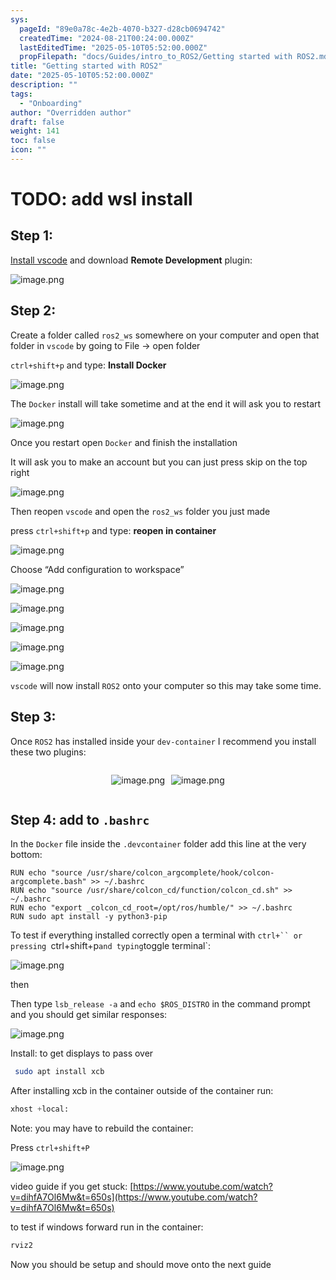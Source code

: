 ```yaml
---
sys:
  pageId: "89e0a78c-4e2b-4070-b327-d28cb0694742"
  createdTime: "2024-08-21T00:24:00.000Z"
  lastEditedTime: "2025-05-10T05:52:00.000Z"
  propFilepath: "docs/Guides/intro_to_ROS2/Getting started with ROS2.md"
title: "Getting started with ROS2"
date: "2025-05-10T05:52:00.000Z"
description: ""
tags:
  - "Onboarding"
author: "Overridden author"
draft: false
weight: 141
toc: false
icon: ""
---
```


# TODO: add wsl install

## Step 1:

[Install vscode](https://code.visualstudio.com/download) and download **Remote Development** plugin:

![image.png](https://prod-files-secure.s3.us-west-2.amazonaws.com/d518164a-d88e-44d1-a4ee-3adb3bd8bce0/efb52993-1881-4a40-b95e-6f020334f022/image.png?X-Amz-Algorithm=AWS4-HMAC-SHA256&X-Amz-Content-Sha256=UNSIGNED-PAYLOAD&X-Amz-Credential=ASIAZI2LB4667HQWNJYW%2F20250523%2Fus-west-2%2Fs3%2Faws4_request&X-Amz-Date=20250523T033533Z&X-Amz-Expires=3600&X-Amz-Security-Token=IQoJb3JpZ2luX2VjECsaCXVzLXdlc3QtMiJIMEYCIQC6QqF8M9Y8uPISWZF%2B%2FeZmS0RlH%2BhkamWTCRt9GSBZ3wIhAIk4ZA8ZPJhwUNZVsXYPAznnTGFuunke8UQY15FCfpj%2BKogECOT%2F%2F%2F%2F%2F%2F%2F%2F%2F%2FwEQABoMNjM3NDIzMTgzODA1IgyMSZqHLwiqHtvl0%2Bkq3AN5ksjd8tZwXDaE%2F8nPMU3CDSwYUUXZBgK5QPnmEtHaE1Q5maQLYLcV%2FipbUiAIHILLy%2B5auYRIFEZhfyj%2Fqd9kH5XoxHNxjodZcik5FmP1ty%2FrFoyYhDz7jyzelS8lkLgr5MxqP2nASZzJXdlHg7qyQsnyQQlS69kpE5YSbUudOeZoJ1bWhFyqzLCcCXjkgGplo21bbZPlEsGVlBjDwJsRfPV36DzPyK%2FlIbC8%2BAi6CvD3Dl%2FAPB5N%2F8GqZVYSiDJ18zFSiUTPYalyj74vyZ8deRcylSh218o3w7flRKkqtYEGBJJ7%2FBj1CNyZPsP%2FCrXCDETGef6sUspeJYKjjq5oRuP%2BSjGGsbBGkB8UloyGfaqqLavazPA%2BcATZnM4uEBm%2FuKlJBWfRIekAXSO%2FrRaXqyvK%2FPGPc%2BxkXzK4dmqLkrfHvZFDKMfU%2F1n7ByV2vizZ%2FWae4fK8QFnSuykN3hZLDCqfsueq6h%2BGTdhiLNuYtJp3PYyLS5XeAnqk2DHf2z49nofzlax4eN7XMtQhY6AGsl3xQLSiUv6HY81tZwKwnazSaBCihpMU6%2FmXbiV74tm18MT07qfNoKK5nREvcR7qtBcTYiMn34q82qH%2BQNKpVs7Bx8eVCLjBhneDyTDdwr%2FBBjqkAYs3ckjIDa%2B52PXfiODagv45dENMxWTLKIkfPS9PD5At0fQ05tPsqVewgBYRbrM6vfAGN94%2BGJxmIgMwRBO%2FtHeMZp9DQSRC9buquDNpHlOPaOWc3HuzYgbsJq5TkdBrU6XTXf3cFfdmooRwShaY0%2FYz0OGcrqboKobwZCZRV%2BzK2H38qqq2Y9JothbgHaPR2cJntarWo1JGne4%2B58BRh%2BkFuTAa&X-Amz-Signature=ac3e4f2ef49c55cdd64a4d5137697499d725ea7442aa0abc8f3391586de4dbff&X-Amz-SignedHeaders=host&x-id=GetObject)

## Step 2:

Create a folder called `ros2_ws` somewhere on your computer and open that folder in `vscode` by going to File → open folder 

`ctrl+shift+p` and type: **Install Docker**

![image.png](https://prod-files-secure.s3.us-west-2.amazonaws.com/d518164a-d88e-44d1-a4ee-3adb3bd8bce0/2269dc0e-1cd5-47ff-bceb-c04ad9b2eab0/image.png?X-Amz-Algorithm=AWS4-HMAC-SHA256&X-Amz-Content-Sha256=UNSIGNED-PAYLOAD&X-Amz-Credential=ASIAZI2LB4667HQWNJYW%2F20250523%2Fus-west-2%2Fs3%2Faws4_request&X-Amz-Date=20250523T033533Z&X-Amz-Expires=3600&X-Amz-Security-Token=IQoJb3JpZ2luX2VjECsaCXVzLXdlc3QtMiJIMEYCIQC6QqF8M9Y8uPISWZF%2B%2FeZmS0RlH%2BhkamWTCRt9GSBZ3wIhAIk4ZA8ZPJhwUNZVsXYPAznnTGFuunke8UQY15FCfpj%2BKogECOT%2F%2F%2F%2F%2F%2F%2F%2F%2F%2FwEQABoMNjM3NDIzMTgzODA1IgyMSZqHLwiqHtvl0%2Bkq3AN5ksjd8tZwXDaE%2F8nPMU3CDSwYUUXZBgK5QPnmEtHaE1Q5maQLYLcV%2FipbUiAIHILLy%2B5auYRIFEZhfyj%2Fqd9kH5XoxHNxjodZcik5FmP1ty%2FrFoyYhDz7jyzelS8lkLgr5MxqP2nASZzJXdlHg7qyQsnyQQlS69kpE5YSbUudOeZoJ1bWhFyqzLCcCXjkgGplo21bbZPlEsGVlBjDwJsRfPV36DzPyK%2FlIbC8%2BAi6CvD3Dl%2FAPB5N%2F8GqZVYSiDJ18zFSiUTPYalyj74vyZ8deRcylSh218o3w7flRKkqtYEGBJJ7%2FBj1CNyZPsP%2FCrXCDETGef6sUspeJYKjjq5oRuP%2BSjGGsbBGkB8UloyGfaqqLavazPA%2BcATZnM4uEBm%2FuKlJBWfRIekAXSO%2FrRaXqyvK%2FPGPc%2BxkXzK4dmqLkrfHvZFDKMfU%2F1n7ByV2vizZ%2FWae4fK8QFnSuykN3hZLDCqfsueq6h%2BGTdhiLNuYtJp3PYyLS5XeAnqk2DHf2z49nofzlax4eN7XMtQhY6AGsl3xQLSiUv6HY81tZwKwnazSaBCihpMU6%2FmXbiV74tm18MT07qfNoKK5nREvcR7qtBcTYiMn34q82qH%2BQNKpVs7Bx8eVCLjBhneDyTDdwr%2FBBjqkAYs3ckjIDa%2B52PXfiODagv45dENMxWTLKIkfPS9PD5At0fQ05tPsqVewgBYRbrM6vfAGN94%2BGJxmIgMwRBO%2FtHeMZp9DQSRC9buquDNpHlOPaOWc3HuzYgbsJq5TkdBrU6XTXf3cFfdmooRwShaY0%2FYz0OGcrqboKobwZCZRV%2BzK2H38qqq2Y9JothbgHaPR2cJntarWo1JGne4%2B58BRh%2BkFuTAa&X-Amz-Signature=1840e51720ad9bddf04c1cc34032dde5677e31056a2198f06327b7b720148105&X-Amz-SignedHeaders=host&x-id=GetObject)

The `Docker` install will take sometime and at the end it will ask you to restart

![image.png](https://prod-files-secure.s3.us-west-2.amazonaws.com/d518164a-d88e-44d1-a4ee-3adb3bd8bce0/ed233f78-be33-4b1f-b89c-9c346c0e961e/image.png?X-Amz-Algorithm=AWS4-HMAC-SHA256&X-Amz-Content-Sha256=UNSIGNED-PAYLOAD&X-Amz-Credential=ASIAZI2LB4667HQWNJYW%2F20250523%2Fus-west-2%2Fs3%2Faws4_request&X-Amz-Date=20250523T033533Z&X-Amz-Expires=3600&X-Amz-Security-Token=IQoJb3JpZ2luX2VjECsaCXVzLXdlc3QtMiJIMEYCIQC6QqF8M9Y8uPISWZF%2B%2FeZmS0RlH%2BhkamWTCRt9GSBZ3wIhAIk4ZA8ZPJhwUNZVsXYPAznnTGFuunke8UQY15FCfpj%2BKogECOT%2F%2F%2F%2F%2F%2F%2F%2F%2F%2FwEQABoMNjM3NDIzMTgzODA1IgyMSZqHLwiqHtvl0%2Bkq3AN5ksjd8tZwXDaE%2F8nPMU3CDSwYUUXZBgK5QPnmEtHaE1Q5maQLYLcV%2FipbUiAIHILLy%2B5auYRIFEZhfyj%2Fqd9kH5XoxHNxjodZcik5FmP1ty%2FrFoyYhDz7jyzelS8lkLgr5MxqP2nASZzJXdlHg7qyQsnyQQlS69kpE5YSbUudOeZoJ1bWhFyqzLCcCXjkgGplo21bbZPlEsGVlBjDwJsRfPV36DzPyK%2FlIbC8%2BAi6CvD3Dl%2FAPB5N%2F8GqZVYSiDJ18zFSiUTPYalyj74vyZ8deRcylSh218o3w7flRKkqtYEGBJJ7%2FBj1CNyZPsP%2FCrXCDETGef6sUspeJYKjjq5oRuP%2BSjGGsbBGkB8UloyGfaqqLavazPA%2BcATZnM4uEBm%2FuKlJBWfRIekAXSO%2FrRaXqyvK%2FPGPc%2BxkXzK4dmqLkrfHvZFDKMfU%2F1n7ByV2vizZ%2FWae4fK8QFnSuykN3hZLDCqfsueq6h%2BGTdhiLNuYtJp3PYyLS5XeAnqk2DHf2z49nofzlax4eN7XMtQhY6AGsl3xQLSiUv6HY81tZwKwnazSaBCihpMU6%2FmXbiV74tm18MT07qfNoKK5nREvcR7qtBcTYiMn34q82qH%2BQNKpVs7Bx8eVCLjBhneDyTDdwr%2FBBjqkAYs3ckjIDa%2B52PXfiODagv45dENMxWTLKIkfPS9PD5At0fQ05tPsqVewgBYRbrM6vfAGN94%2BGJxmIgMwRBO%2FtHeMZp9DQSRC9buquDNpHlOPaOWc3HuzYgbsJq5TkdBrU6XTXf3cFfdmooRwShaY0%2FYz0OGcrqboKobwZCZRV%2BzK2H38qqq2Y9JothbgHaPR2cJntarWo1JGne4%2B58BRh%2BkFuTAa&X-Amz-Signature=4c6c1fa70c4dff9cb509056138ab6d0fa29a485c6868d12eea301bb35491acea&X-Amz-SignedHeaders=host&x-id=GetObject)

Once you restart open `Docker` and finish the installation

It will ask you to make an account but you can just press skip on the top right

![image.png](https://prod-files-secure.s3.us-west-2.amazonaws.com/d518164a-d88e-44d1-a4ee-3adb3bd8bce0/21010ad9-1659-4fd9-9f59-9932a09b2a3d/image.png?X-Amz-Algorithm=AWS4-HMAC-SHA256&X-Amz-Content-Sha256=UNSIGNED-PAYLOAD&X-Amz-Credential=ASIAZI2LB4667HQWNJYW%2F20250523%2Fus-west-2%2Fs3%2Faws4_request&X-Amz-Date=20250523T033533Z&X-Amz-Expires=3600&X-Amz-Security-Token=IQoJb3JpZ2luX2VjECsaCXVzLXdlc3QtMiJIMEYCIQC6QqF8M9Y8uPISWZF%2B%2FeZmS0RlH%2BhkamWTCRt9GSBZ3wIhAIk4ZA8ZPJhwUNZVsXYPAznnTGFuunke8UQY15FCfpj%2BKogECOT%2F%2F%2F%2F%2F%2F%2F%2F%2F%2FwEQABoMNjM3NDIzMTgzODA1IgyMSZqHLwiqHtvl0%2Bkq3AN5ksjd8tZwXDaE%2F8nPMU3CDSwYUUXZBgK5QPnmEtHaE1Q5maQLYLcV%2FipbUiAIHILLy%2B5auYRIFEZhfyj%2Fqd9kH5XoxHNxjodZcik5FmP1ty%2FrFoyYhDz7jyzelS8lkLgr5MxqP2nASZzJXdlHg7qyQsnyQQlS69kpE5YSbUudOeZoJ1bWhFyqzLCcCXjkgGplo21bbZPlEsGVlBjDwJsRfPV36DzPyK%2FlIbC8%2BAi6CvD3Dl%2FAPB5N%2F8GqZVYSiDJ18zFSiUTPYalyj74vyZ8deRcylSh218o3w7flRKkqtYEGBJJ7%2FBj1CNyZPsP%2FCrXCDETGef6sUspeJYKjjq5oRuP%2BSjGGsbBGkB8UloyGfaqqLavazPA%2BcATZnM4uEBm%2FuKlJBWfRIekAXSO%2FrRaXqyvK%2FPGPc%2BxkXzK4dmqLkrfHvZFDKMfU%2F1n7ByV2vizZ%2FWae4fK8QFnSuykN3hZLDCqfsueq6h%2BGTdhiLNuYtJp3PYyLS5XeAnqk2DHf2z49nofzlax4eN7XMtQhY6AGsl3xQLSiUv6HY81tZwKwnazSaBCihpMU6%2FmXbiV74tm18MT07qfNoKK5nREvcR7qtBcTYiMn34q82qH%2BQNKpVs7Bx8eVCLjBhneDyTDdwr%2FBBjqkAYs3ckjIDa%2B52PXfiODagv45dENMxWTLKIkfPS9PD5At0fQ05tPsqVewgBYRbrM6vfAGN94%2BGJxmIgMwRBO%2FtHeMZp9DQSRC9buquDNpHlOPaOWc3HuzYgbsJq5TkdBrU6XTXf3cFfdmooRwShaY0%2FYz0OGcrqboKobwZCZRV%2BzK2H38qqq2Y9JothbgHaPR2cJntarWo1JGne4%2B58BRh%2BkFuTAa&X-Amz-Signature=a156ef76c639c824e67e6a45f632aa3e37edbbb52e14d2aa9e6f46857b3d135c&X-Amz-SignedHeaders=host&x-id=GetObject)

Then reopen `vscode` and open the `ros2_ws` folder you just made

press `ctrl+shift+p` and type: **reopen in container**

![image.png](https://prod-files-secure.s3.us-west-2.amazonaws.com/d518164a-d88e-44d1-a4ee-3adb3bd8bce0/4e93b8c2-41ad-488c-8095-c74205196118/image.png?X-Amz-Algorithm=AWS4-HMAC-SHA256&X-Amz-Content-Sha256=UNSIGNED-PAYLOAD&X-Amz-Credential=ASIAZI2LB4667HQWNJYW%2F20250523%2Fus-west-2%2Fs3%2Faws4_request&X-Amz-Date=20250523T033533Z&X-Amz-Expires=3600&X-Amz-Security-Token=IQoJb3JpZ2luX2VjECsaCXVzLXdlc3QtMiJIMEYCIQC6QqF8M9Y8uPISWZF%2B%2FeZmS0RlH%2BhkamWTCRt9GSBZ3wIhAIk4ZA8ZPJhwUNZVsXYPAznnTGFuunke8UQY15FCfpj%2BKogECOT%2F%2F%2F%2F%2F%2F%2F%2F%2F%2FwEQABoMNjM3NDIzMTgzODA1IgyMSZqHLwiqHtvl0%2Bkq3AN5ksjd8tZwXDaE%2F8nPMU3CDSwYUUXZBgK5QPnmEtHaE1Q5maQLYLcV%2FipbUiAIHILLy%2B5auYRIFEZhfyj%2Fqd9kH5XoxHNxjodZcik5FmP1ty%2FrFoyYhDz7jyzelS8lkLgr5MxqP2nASZzJXdlHg7qyQsnyQQlS69kpE5YSbUudOeZoJ1bWhFyqzLCcCXjkgGplo21bbZPlEsGVlBjDwJsRfPV36DzPyK%2FlIbC8%2BAi6CvD3Dl%2FAPB5N%2F8GqZVYSiDJ18zFSiUTPYalyj74vyZ8deRcylSh218o3w7flRKkqtYEGBJJ7%2FBj1CNyZPsP%2FCrXCDETGef6sUspeJYKjjq5oRuP%2BSjGGsbBGkB8UloyGfaqqLavazPA%2BcATZnM4uEBm%2FuKlJBWfRIekAXSO%2FrRaXqyvK%2FPGPc%2BxkXzK4dmqLkrfHvZFDKMfU%2F1n7ByV2vizZ%2FWae4fK8QFnSuykN3hZLDCqfsueq6h%2BGTdhiLNuYtJp3PYyLS5XeAnqk2DHf2z49nofzlax4eN7XMtQhY6AGsl3xQLSiUv6HY81tZwKwnazSaBCihpMU6%2FmXbiV74tm18MT07qfNoKK5nREvcR7qtBcTYiMn34q82qH%2BQNKpVs7Bx8eVCLjBhneDyTDdwr%2FBBjqkAYs3ckjIDa%2B52PXfiODagv45dENMxWTLKIkfPS9PD5At0fQ05tPsqVewgBYRbrM6vfAGN94%2BGJxmIgMwRBO%2FtHeMZp9DQSRC9buquDNpHlOPaOWc3HuzYgbsJq5TkdBrU6XTXf3cFfdmooRwShaY0%2FYz0OGcrqboKobwZCZRV%2BzK2H38qqq2Y9JothbgHaPR2cJntarWo1JGne4%2B58BRh%2BkFuTAa&X-Amz-Signature=0dc4a496db65fdb4c88eb3e34ec3a7cc82ec713b859bd8e923b5ce700174ee26&X-Amz-SignedHeaders=host&x-id=GetObject)

Choose “Add configuration to workspace”

![image.png](https://prod-files-secure.s3.us-west-2.amazonaws.com/d518164a-d88e-44d1-a4ee-3adb3bd8bce0/9560b282-5060-4989-ba37-97e7b2c22476/image.png?X-Amz-Algorithm=AWS4-HMAC-SHA256&X-Amz-Content-Sha256=UNSIGNED-PAYLOAD&X-Amz-Credential=ASIAZI2LB4667HQWNJYW%2F20250523%2Fus-west-2%2Fs3%2Faws4_request&X-Amz-Date=20250523T033533Z&X-Amz-Expires=3600&X-Amz-Security-Token=IQoJb3JpZ2luX2VjECsaCXVzLXdlc3QtMiJIMEYCIQC6QqF8M9Y8uPISWZF%2B%2FeZmS0RlH%2BhkamWTCRt9GSBZ3wIhAIk4ZA8ZPJhwUNZVsXYPAznnTGFuunke8UQY15FCfpj%2BKogECOT%2F%2F%2F%2F%2F%2F%2F%2F%2F%2FwEQABoMNjM3NDIzMTgzODA1IgyMSZqHLwiqHtvl0%2Bkq3AN5ksjd8tZwXDaE%2F8nPMU3CDSwYUUXZBgK5QPnmEtHaE1Q5maQLYLcV%2FipbUiAIHILLy%2B5auYRIFEZhfyj%2Fqd9kH5XoxHNxjodZcik5FmP1ty%2FrFoyYhDz7jyzelS8lkLgr5MxqP2nASZzJXdlHg7qyQsnyQQlS69kpE5YSbUudOeZoJ1bWhFyqzLCcCXjkgGplo21bbZPlEsGVlBjDwJsRfPV36DzPyK%2FlIbC8%2BAi6CvD3Dl%2FAPB5N%2F8GqZVYSiDJ18zFSiUTPYalyj74vyZ8deRcylSh218o3w7flRKkqtYEGBJJ7%2FBj1CNyZPsP%2FCrXCDETGef6sUspeJYKjjq5oRuP%2BSjGGsbBGkB8UloyGfaqqLavazPA%2BcATZnM4uEBm%2FuKlJBWfRIekAXSO%2FrRaXqyvK%2FPGPc%2BxkXzK4dmqLkrfHvZFDKMfU%2F1n7ByV2vizZ%2FWae4fK8QFnSuykN3hZLDCqfsueq6h%2BGTdhiLNuYtJp3PYyLS5XeAnqk2DHf2z49nofzlax4eN7XMtQhY6AGsl3xQLSiUv6HY81tZwKwnazSaBCihpMU6%2FmXbiV74tm18MT07qfNoKK5nREvcR7qtBcTYiMn34q82qH%2BQNKpVs7Bx8eVCLjBhneDyTDdwr%2FBBjqkAYs3ckjIDa%2B52PXfiODagv45dENMxWTLKIkfPS9PD5At0fQ05tPsqVewgBYRbrM6vfAGN94%2BGJxmIgMwRBO%2FtHeMZp9DQSRC9buquDNpHlOPaOWc3HuzYgbsJq5TkdBrU6XTXf3cFfdmooRwShaY0%2FYz0OGcrqboKobwZCZRV%2BzK2H38qqq2Y9JothbgHaPR2cJntarWo1JGne4%2B58BRh%2BkFuTAa&X-Amz-Signature=a48769861ff368338412ff7ef8aef4919c9109cd69bcbb6954e1a65fb35b645c&X-Amz-SignedHeaders=host&x-id=GetObject)

![image.png](https://prod-files-secure.s3.us-west-2.amazonaws.com/d518164a-d88e-44d1-a4ee-3adb3bd8bce0/2ee63f81-886b-48e8-a553-dc6e5eac99e4/image.png?X-Amz-Algorithm=AWS4-HMAC-SHA256&X-Amz-Content-Sha256=UNSIGNED-PAYLOAD&X-Amz-Credential=ASIAZI2LB4667HQWNJYW%2F20250523%2Fus-west-2%2Fs3%2Faws4_request&X-Amz-Date=20250523T033533Z&X-Amz-Expires=3600&X-Amz-Security-Token=IQoJb3JpZ2luX2VjECsaCXVzLXdlc3QtMiJIMEYCIQC6QqF8M9Y8uPISWZF%2B%2FeZmS0RlH%2BhkamWTCRt9GSBZ3wIhAIk4ZA8ZPJhwUNZVsXYPAznnTGFuunke8UQY15FCfpj%2BKogECOT%2F%2F%2F%2F%2F%2F%2F%2F%2F%2FwEQABoMNjM3NDIzMTgzODA1IgyMSZqHLwiqHtvl0%2Bkq3AN5ksjd8tZwXDaE%2F8nPMU3CDSwYUUXZBgK5QPnmEtHaE1Q5maQLYLcV%2FipbUiAIHILLy%2B5auYRIFEZhfyj%2Fqd9kH5XoxHNxjodZcik5FmP1ty%2FrFoyYhDz7jyzelS8lkLgr5MxqP2nASZzJXdlHg7qyQsnyQQlS69kpE5YSbUudOeZoJ1bWhFyqzLCcCXjkgGplo21bbZPlEsGVlBjDwJsRfPV36DzPyK%2FlIbC8%2BAi6CvD3Dl%2FAPB5N%2F8GqZVYSiDJ18zFSiUTPYalyj74vyZ8deRcylSh218o3w7flRKkqtYEGBJJ7%2FBj1CNyZPsP%2FCrXCDETGef6sUspeJYKjjq5oRuP%2BSjGGsbBGkB8UloyGfaqqLavazPA%2BcATZnM4uEBm%2FuKlJBWfRIekAXSO%2FrRaXqyvK%2FPGPc%2BxkXzK4dmqLkrfHvZFDKMfU%2F1n7ByV2vizZ%2FWae4fK8QFnSuykN3hZLDCqfsueq6h%2BGTdhiLNuYtJp3PYyLS5XeAnqk2DHf2z49nofzlax4eN7XMtQhY6AGsl3xQLSiUv6HY81tZwKwnazSaBCihpMU6%2FmXbiV74tm18MT07qfNoKK5nREvcR7qtBcTYiMn34q82qH%2BQNKpVs7Bx8eVCLjBhneDyTDdwr%2FBBjqkAYs3ckjIDa%2B52PXfiODagv45dENMxWTLKIkfPS9PD5At0fQ05tPsqVewgBYRbrM6vfAGN94%2BGJxmIgMwRBO%2FtHeMZp9DQSRC9buquDNpHlOPaOWc3HuzYgbsJq5TkdBrU6XTXf3cFfdmooRwShaY0%2FYz0OGcrqboKobwZCZRV%2BzK2H38qqq2Y9JothbgHaPR2cJntarWo1JGne4%2B58BRh%2BkFuTAa&X-Amz-Signature=6ccfbd54702cc4ea88ea71a74b773540b2fd70f29ae4a4d931dfd783e94ba1e2&X-Amz-SignedHeaders=host&x-id=GetObject)

![image.png](https://prod-files-secure.s3.us-west-2.amazonaws.com/d518164a-d88e-44d1-a4ee-3adb3bd8bce0/ae1580b2-b048-407e-aed9-b584224a7a04/image.png?X-Amz-Algorithm=AWS4-HMAC-SHA256&X-Amz-Content-Sha256=UNSIGNED-PAYLOAD&X-Amz-Credential=ASIAZI2LB4667HQWNJYW%2F20250523%2Fus-west-2%2Fs3%2Faws4_request&X-Amz-Date=20250523T033533Z&X-Amz-Expires=3600&X-Amz-Security-Token=IQoJb3JpZ2luX2VjECsaCXVzLXdlc3QtMiJIMEYCIQC6QqF8M9Y8uPISWZF%2B%2FeZmS0RlH%2BhkamWTCRt9GSBZ3wIhAIk4ZA8ZPJhwUNZVsXYPAznnTGFuunke8UQY15FCfpj%2BKogECOT%2F%2F%2F%2F%2F%2F%2F%2F%2F%2FwEQABoMNjM3NDIzMTgzODA1IgyMSZqHLwiqHtvl0%2Bkq3AN5ksjd8tZwXDaE%2F8nPMU3CDSwYUUXZBgK5QPnmEtHaE1Q5maQLYLcV%2FipbUiAIHILLy%2B5auYRIFEZhfyj%2Fqd9kH5XoxHNxjodZcik5FmP1ty%2FrFoyYhDz7jyzelS8lkLgr5MxqP2nASZzJXdlHg7qyQsnyQQlS69kpE5YSbUudOeZoJ1bWhFyqzLCcCXjkgGplo21bbZPlEsGVlBjDwJsRfPV36DzPyK%2FlIbC8%2BAi6CvD3Dl%2FAPB5N%2F8GqZVYSiDJ18zFSiUTPYalyj74vyZ8deRcylSh218o3w7flRKkqtYEGBJJ7%2FBj1CNyZPsP%2FCrXCDETGef6sUspeJYKjjq5oRuP%2BSjGGsbBGkB8UloyGfaqqLavazPA%2BcATZnM4uEBm%2FuKlJBWfRIekAXSO%2FrRaXqyvK%2FPGPc%2BxkXzK4dmqLkrfHvZFDKMfU%2F1n7ByV2vizZ%2FWae4fK8QFnSuykN3hZLDCqfsueq6h%2BGTdhiLNuYtJp3PYyLS5XeAnqk2DHf2z49nofzlax4eN7XMtQhY6AGsl3xQLSiUv6HY81tZwKwnazSaBCihpMU6%2FmXbiV74tm18MT07qfNoKK5nREvcR7qtBcTYiMn34q82qH%2BQNKpVs7Bx8eVCLjBhneDyTDdwr%2FBBjqkAYs3ckjIDa%2B52PXfiODagv45dENMxWTLKIkfPS9PD5At0fQ05tPsqVewgBYRbrM6vfAGN94%2BGJxmIgMwRBO%2FtHeMZp9DQSRC9buquDNpHlOPaOWc3HuzYgbsJq5TkdBrU6XTXf3cFfdmooRwShaY0%2FYz0OGcrqboKobwZCZRV%2BzK2H38qqq2Y9JothbgHaPR2cJntarWo1JGne4%2B58BRh%2BkFuTAa&X-Amz-Signature=f7c6b4350131f2dacaf0ee6b135d070fb891ce788b0fb242712517978d40c996&X-Amz-SignedHeaders=host&x-id=GetObject)

![image.png](https://prod-files-secure.s3.us-west-2.amazonaws.com/d518164a-d88e-44d1-a4ee-3adb3bd8bce0/53255b28-f75e-430f-b9e3-c0ac8577e42b/image.png?X-Amz-Algorithm=AWS4-HMAC-SHA256&X-Amz-Content-Sha256=UNSIGNED-PAYLOAD&X-Amz-Credential=ASIAZI2LB4667HQWNJYW%2F20250523%2Fus-west-2%2Fs3%2Faws4_request&X-Amz-Date=20250523T033533Z&X-Amz-Expires=3600&X-Amz-Security-Token=IQoJb3JpZ2luX2VjECsaCXVzLXdlc3QtMiJIMEYCIQC6QqF8M9Y8uPISWZF%2B%2FeZmS0RlH%2BhkamWTCRt9GSBZ3wIhAIk4ZA8ZPJhwUNZVsXYPAznnTGFuunke8UQY15FCfpj%2BKogECOT%2F%2F%2F%2F%2F%2F%2F%2F%2F%2FwEQABoMNjM3NDIzMTgzODA1IgyMSZqHLwiqHtvl0%2Bkq3AN5ksjd8tZwXDaE%2F8nPMU3CDSwYUUXZBgK5QPnmEtHaE1Q5maQLYLcV%2FipbUiAIHILLy%2B5auYRIFEZhfyj%2Fqd9kH5XoxHNxjodZcik5FmP1ty%2FrFoyYhDz7jyzelS8lkLgr5MxqP2nASZzJXdlHg7qyQsnyQQlS69kpE5YSbUudOeZoJ1bWhFyqzLCcCXjkgGplo21bbZPlEsGVlBjDwJsRfPV36DzPyK%2FlIbC8%2BAi6CvD3Dl%2FAPB5N%2F8GqZVYSiDJ18zFSiUTPYalyj74vyZ8deRcylSh218o3w7flRKkqtYEGBJJ7%2FBj1CNyZPsP%2FCrXCDETGef6sUspeJYKjjq5oRuP%2BSjGGsbBGkB8UloyGfaqqLavazPA%2BcATZnM4uEBm%2FuKlJBWfRIekAXSO%2FrRaXqyvK%2FPGPc%2BxkXzK4dmqLkrfHvZFDKMfU%2F1n7ByV2vizZ%2FWae4fK8QFnSuykN3hZLDCqfsueq6h%2BGTdhiLNuYtJp3PYyLS5XeAnqk2DHf2z49nofzlax4eN7XMtQhY6AGsl3xQLSiUv6HY81tZwKwnazSaBCihpMU6%2FmXbiV74tm18MT07qfNoKK5nREvcR7qtBcTYiMn34q82qH%2BQNKpVs7Bx8eVCLjBhneDyTDdwr%2FBBjqkAYs3ckjIDa%2B52PXfiODagv45dENMxWTLKIkfPS9PD5At0fQ05tPsqVewgBYRbrM6vfAGN94%2BGJxmIgMwRBO%2FtHeMZp9DQSRC9buquDNpHlOPaOWc3HuzYgbsJq5TkdBrU6XTXf3cFfdmooRwShaY0%2FYz0OGcrqboKobwZCZRV%2BzK2H38qqq2Y9JothbgHaPR2cJntarWo1JGne4%2B58BRh%2BkFuTAa&X-Amz-Signature=d530a090a3178e269e963a57c7dcb8aa413486ab5b4885a9d98228e84169477c&X-Amz-SignedHeaders=host&x-id=GetObject)

![image.png](https://prod-files-secure.s3.us-west-2.amazonaws.com/d518164a-d88e-44d1-a4ee-3adb3bd8bce0/7c562767-5af9-4ffb-97d1-327bcdf4ee00/image.png?X-Amz-Algorithm=AWS4-HMAC-SHA256&X-Amz-Content-Sha256=UNSIGNED-PAYLOAD&X-Amz-Credential=ASIAZI2LB4667HQWNJYW%2F20250523%2Fus-west-2%2Fs3%2Faws4_request&X-Amz-Date=20250523T033533Z&X-Amz-Expires=3600&X-Amz-Security-Token=IQoJb3JpZ2luX2VjECsaCXVzLXdlc3QtMiJIMEYCIQC6QqF8M9Y8uPISWZF%2B%2FeZmS0RlH%2BhkamWTCRt9GSBZ3wIhAIk4ZA8ZPJhwUNZVsXYPAznnTGFuunke8UQY15FCfpj%2BKogECOT%2F%2F%2F%2F%2F%2F%2F%2F%2F%2FwEQABoMNjM3NDIzMTgzODA1IgyMSZqHLwiqHtvl0%2Bkq3AN5ksjd8tZwXDaE%2F8nPMU3CDSwYUUXZBgK5QPnmEtHaE1Q5maQLYLcV%2FipbUiAIHILLy%2B5auYRIFEZhfyj%2Fqd9kH5XoxHNxjodZcik5FmP1ty%2FrFoyYhDz7jyzelS8lkLgr5MxqP2nASZzJXdlHg7qyQsnyQQlS69kpE5YSbUudOeZoJ1bWhFyqzLCcCXjkgGplo21bbZPlEsGVlBjDwJsRfPV36DzPyK%2FlIbC8%2BAi6CvD3Dl%2FAPB5N%2F8GqZVYSiDJ18zFSiUTPYalyj74vyZ8deRcylSh218o3w7flRKkqtYEGBJJ7%2FBj1CNyZPsP%2FCrXCDETGef6sUspeJYKjjq5oRuP%2BSjGGsbBGkB8UloyGfaqqLavazPA%2BcATZnM4uEBm%2FuKlJBWfRIekAXSO%2FrRaXqyvK%2FPGPc%2BxkXzK4dmqLkrfHvZFDKMfU%2F1n7ByV2vizZ%2FWae4fK8QFnSuykN3hZLDCqfsueq6h%2BGTdhiLNuYtJp3PYyLS5XeAnqk2DHf2z49nofzlax4eN7XMtQhY6AGsl3xQLSiUv6HY81tZwKwnazSaBCihpMU6%2FmXbiV74tm18MT07qfNoKK5nREvcR7qtBcTYiMn34q82qH%2BQNKpVs7Bx8eVCLjBhneDyTDdwr%2FBBjqkAYs3ckjIDa%2B52PXfiODagv45dENMxWTLKIkfPS9PD5At0fQ05tPsqVewgBYRbrM6vfAGN94%2BGJxmIgMwRBO%2FtHeMZp9DQSRC9buquDNpHlOPaOWc3HuzYgbsJq5TkdBrU6XTXf3cFfdmooRwShaY0%2FYz0OGcrqboKobwZCZRV%2BzK2H38qqq2Y9JothbgHaPR2cJntarWo1JGne4%2B58BRh%2BkFuTAa&X-Amz-Signature=8e9deb5675fe0076cdad045e00c8dbf892f41fce22a62dc635ae964e6a7da259&X-Amz-SignedHeaders=host&x-id=GetObject)

`vscode` will now install `ROS2` onto your computer so this may take some time.

## Step 3:

Once `ROS2` has installed inside your `dev-container` I recommend you install these two plugins:

<div style="display: flex;flex-direction: row; column-gap:10px; max-width: 630px;justify-content: center;">
<div>

![image.png](https://prod-files-secure.s3.us-west-2.amazonaws.com/d518164a-d88e-44d1-a4ee-3adb3bd8bce0/3fc3d550-5a54-4ba1-ba6b-faa01cdb7369/image.png?X-Amz-Algorithm=AWS4-HMAC-SHA256&X-Amz-Content-Sha256=UNSIGNED-PAYLOAD&X-Amz-Credential=ASIAZI2LB466VRPVFSB4%2F20250523%2Fus-west-2%2Fs3%2Faws4_request&X-Amz-Date=20250523T033537Z&X-Amz-Expires=3600&X-Amz-Security-Token=IQoJb3JpZ2luX2VjECsaCXVzLXdlc3QtMiJGMEQCIAOMzoGPqtS%2FYq4lb2wtLprusIp9BBETh10Aa%2BdmAJFfAiBoUqKXXpmphZaRUku08HMD2z43YDIojBDQQIjBqq%2FWvyqIBAjk%2F%2F%2F%2F%2F%2F%2F%2F%2F%2F8BEAAaDDYzNzQyMzE4MzgwNSIMWwzBW%2FS%2BoH11SMa%2FKtwDmdCQ2KAqM%2F4UvSSaIxfGrMkjShG2pxQwl13IJLQXOydrfAAw7RKzyTB%2FViwWTeEJr09R8Ce%2FuBrZhORIxaCeL6TYfy2jizQuzQem%2BAl8%2FeLPJG3vrfdUUl7u4jjtUeQJx9F%2FeqAbhcTML%2FNJegfY4h7%2FwXCSOYzRWUoliFV678a3XAhTAkh0kfSy2yAG9Onbjd7I6BVbDyg3XF7vRf1hK%2BHQHGSIQze%2FieZ6BkSrAH6t3fbzXIhW9NLyx1SBJDF78scEWJAXqcW%2FtPYUUwVJeGejhLNqnaUc58Y88DSB9hqPSSr9%2B%2FqgiElM1v3uhf2BdRQoMghVyD4CFvDwR4j7cWQbDscx8PCNJ5YeGDn5yW95U0a%2B5UtVkJqtQQi9Li%2BYWTH%2BmzTP5qi0rT183rYoBNcNkgbIF8%2BfKWh%2BeLhUs4IMq%2FeLJ2QIhwlC1KXafOPumTyLZGuR6yo08hlBMlOBK1DvoPVRpLEX5XMym3MkrcxCeRlISt%2FSzKr2AcnUlehiewqzw9YI4V%2BuiLaecVDlqQ9SOKL96Ru8V8qneX0ruqbZ59IxZ7DEqbwIkst9eP45%2BYCPWioUvcy5%2Bxz2w0FMlmkpBK7gf3XuMxdA6PeCrQzDIQxG3o5v1WH9z0Uw5cK%2FwQY6pgFQ57pJOEHLGCUxeWZBnZJEFgIdlLhGBMqfyQjifjD25uoQoasZKFm8qP3mCKVcgHxROaINwW%2FJQOrmfOEQZ2WRjadkrSTSTAMldT4XeA0vQtQC9bZGPUFdnUJIZYGH%2F%2FjQtihytZ%2FCXyXu6nUbFzW9bHhQzAEjPmXLsGCb0XYQ8nJaJrLACgYzY3Yp46k31fFir52Je%2Fd%2BLqRRObAyCewFSwNvrYDl&X-Amz-Signature=5a209054e48d970a128b38dfb62790f0c4cf003c72397cb7e91c89984e740a09&X-Amz-SignedHeaders=host&x-id=GetObject)

</div>
<div>

![image.png](https://prod-files-secure.s3.us-west-2.amazonaws.com/d518164a-d88e-44d1-a4ee-3adb3bd8bce0/d994cc66-13c2-4093-a5a3-f84cf4601a82/image.png?X-Amz-Algorithm=AWS4-HMAC-SHA256&X-Amz-Content-Sha256=UNSIGNED-PAYLOAD&X-Amz-Credential=ASIAZI2LB466SBVMJ4XQ%2F20250523%2Fus-west-2%2Fs3%2Faws4_request&X-Amz-Date=20250523T033537Z&X-Amz-Expires=3600&X-Amz-Security-Token=IQoJb3JpZ2luX2VjECsaCXVzLXdlc3QtMiJHMEUCIE%2BZRTIiJVXg37zxaJT%2BGFIqXQxYUaUIaWxtwFndo%2BjRAiEA3ffc08EtFp6I9Lyshx2dEzeVKIZPPclQKsJD2rVeZSQqiAQI5P%2F%2F%2F%2F%2F%2F%2F%2F%2F%2FARAAGgw2Mzc0MjMxODM4MDUiDDCXC%2BwoDNiMQpCcVircA4QzXbYXe%2FzyiGJsOBLyoS6dBNdX4FKSWTaOgprt8Pytd5S8m%2Fe0gAhgVTqnT2csqlhpjZuUPtYDVfosVCs4lrQx5MvKq1WXKmCnalxKZxxZf5YL3C6rXOHAIWgIdBdWKWCFzBIQlMt6KjQrAgphYVGKiDycBZowNryS%2BsYTnezlpLpvdtWCIUH0FREZhLVeZKPQYJI%2Flh2YPKIeipTuA2fm5lcpAQgZ%2BiLAoQP0paMuqBzxiNKFYeHNGRmetGebtfaV0cSzuLwAnCxOEEqmv0vT1VMGuYljcGDd73mbsuKubMV1XqVe%2BGX3Yl7VRXbvZ2N9Ikv3DUoYWU0qQJ4qJHNtWOy7Ym4AIzQ%2Bk%2FAHuPw8uW0wQx3y60e28CXw8696f2WaYDhunbridTwAbqD%2BV2CPxDjuDU6WOnSfw4S38h%2B%2BZ7MpO5izGbLRCBHYiO5rR5vGRafdzrGi1%2BrruAKJkunpkEbK%2BY1JlOfYXwmXs8xVNfI62STmF1xylAbQjYqYna8KffnsJxyrrMOaQIHjM8aI%2BNJHDQG9i%2BlM36wk%2Fx9zCXrMWk9kIc3xyOFK9sZTxOXGCDs757JXNXUl%2BEbW1y%2Be8%2Fl53%2FDaW6yc%2FA%2B%2FvOiK7t%2BgkBZmGiCuug6lMNvBv8EGOqUB899%2FWfmt7fiO54tdwa5dj5qW%2FckQ00rZOCW6usL6Uz2i2t3Y7veXOsw1%2BPauuSsO3P535%2BGxkQR9YYQBkOQT28p%2FZBExtOIGjBJfvAO11d30AobqwxeLtdkuHbLLHvAlaRoTl%2BPdVvRbwJXSnmmf0Wk3uDqZJBOl%2BiV2o2V%2FQs%2BbXsbPpiJTbBw%2BI84MwO7aLarj32PWvagfn346m4SCG%2FDBBpub&X-Amz-Signature=3e0f59f4342c6f3079a289f6581d9e1a69702e013dd125a5a6c96afc2df0f493&X-Amz-SignedHeaders=host&x-id=GetObject)

</div>
</div>

## Step 4: add to `.bashrc`

In the `Docker` file inside the `.devcontainer` folder add this line at the very bottom: 

```docker
RUN echo "source /usr/share/colcon_argcomplete/hook/colcon-argcomplete.bash" >> ~/.bashrc
RUN echo "source /usr/share/colcon_cd/function/colcon_cd.sh" >> ~/.bashrc
RUN echo "export _colcon_cd_root=/opt/ros/humble/" >> ~/.bashrc
RUN sudo apt install -y python3-pip 
```

To test if everything installed correctly open a terminal with `ctrl+`` or pressing `ctrl+shift+p` and typing `toggle terminal`:

![image.png](https://prod-files-secure.s3.us-west-2.amazonaws.com/d518164a-d88e-44d1-a4ee-3adb3bd8bce0/6a4943d8-b04e-4c02-9a58-775f3384d1a5/image.png?X-Amz-Algorithm=AWS4-HMAC-SHA256&X-Amz-Content-Sha256=UNSIGNED-PAYLOAD&X-Amz-Credential=ASIAZI2LB4667HQWNJYW%2F20250523%2Fus-west-2%2Fs3%2Faws4_request&X-Amz-Date=20250523T033533Z&X-Amz-Expires=3600&X-Amz-Security-Token=IQoJb3JpZ2luX2VjECsaCXVzLXdlc3QtMiJIMEYCIQC6QqF8M9Y8uPISWZF%2B%2FeZmS0RlH%2BhkamWTCRt9GSBZ3wIhAIk4ZA8ZPJhwUNZVsXYPAznnTGFuunke8UQY15FCfpj%2BKogECOT%2F%2F%2F%2F%2F%2F%2F%2F%2F%2FwEQABoMNjM3NDIzMTgzODA1IgyMSZqHLwiqHtvl0%2Bkq3AN5ksjd8tZwXDaE%2F8nPMU3CDSwYUUXZBgK5QPnmEtHaE1Q5maQLYLcV%2FipbUiAIHILLy%2B5auYRIFEZhfyj%2Fqd9kH5XoxHNxjodZcik5FmP1ty%2FrFoyYhDz7jyzelS8lkLgr5MxqP2nASZzJXdlHg7qyQsnyQQlS69kpE5YSbUudOeZoJ1bWhFyqzLCcCXjkgGplo21bbZPlEsGVlBjDwJsRfPV36DzPyK%2FlIbC8%2BAi6CvD3Dl%2FAPB5N%2F8GqZVYSiDJ18zFSiUTPYalyj74vyZ8deRcylSh218o3w7flRKkqtYEGBJJ7%2FBj1CNyZPsP%2FCrXCDETGef6sUspeJYKjjq5oRuP%2BSjGGsbBGkB8UloyGfaqqLavazPA%2BcATZnM4uEBm%2FuKlJBWfRIekAXSO%2FrRaXqyvK%2FPGPc%2BxkXzK4dmqLkrfHvZFDKMfU%2F1n7ByV2vizZ%2FWae4fK8QFnSuykN3hZLDCqfsueq6h%2BGTdhiLNuYtJp3PYyLS5XeAnqk2DHf2z49nofzlax4eN7XMtQhY6AGsl3xQLSiUv6HY81tZwKwnazSaBCihpMU6%2FmXbiV74tm18MT07qfNoKK5nREvcR7qtBcTYiMn34q82qH%2BQNKpVs7Bx8eVCLjBhneDyTDdwr%2FBBjqkAYs3ckjIDa%2B52PXfiODagv45dENMxWTLKIkfPS9PD5At0fQ05tPsqVewgBYRbrM6vfAGN94%2BGJxmIgMwRBO%2FtHeMZp9DQSRC9buquDNpHlOPaOWc3HuzYgbsJq5TkdBrU6XTXf3cFfdmooRwShaY0%2FYz0OGcrqboKobwZCZRV%2BzK2H38qqq2Y9JothbgHaPR2cJntarWo1JGne4%2B58BRh%2BkFuTAa&X-Amz-Signature=b392d91b45f71012ef9e5dbc9c5c97fa80090c4ef72c0434ebfadaa0977de717&X-Amz-SignedHeaders=host&x-id=GetObject)

then 

Then type `lsb_release -a` and `echo $ROS_DISTRO` in the command prompt and you should get similar responses:

![image.png](https://prod-files-secure.s3.us-west-2.amazonaws.com/d518164a-d88e-44d1-a4ee-3adb3bd8bce0/3e635dec-a805-4e85-8b9e-d000e5b71a4e/image.png?X-Amz-Algorithm=AWS4-HMAC-SHA256&X-Amz-Content-Sha256=UNSIGNED-PAYLOAD&X-Amz-Credential=ASIAZI2LB4667HQWNJYW%2F20250523%2Fus-west-2%2Fs3%2Faws4_request&X-Amz-Date=20250523T033533Z&X-Amz-Expires=3600&X-Amz-Security-Token=IQoJb3JpZ2luX2VjECsaCXVzLXdlc3QtMiJIMEYCIQC6QqF8M9Y8uPISWZF%2B%2FeZmS0RlH%2BhkamWTCRt9GSBZ3wIhAIk4ZA8ZPJhwUNZVsXYPAznnTGFuunke8UQY15FCfpj%2BKogECOT%2F%2F%2F%2F%2F%2F%2F%2F%2F%2FwEQABoMNjM3NDIzMTgzODA1IgyMSZqHLwiqHtvl0%2Bkq3AN5ksjd8tZwXDaE%2F8nPMU3CDSwYUUXZBgK5QPnmEtHaE1Q5maQLYLcV%2FipbUiAIHILLy%2B5auYRIFEZhfyj%2Fqd9kH5XoxHNxjodZcik5FmP1ty%2FrFoyYhDz7jyzelS8lkLgr5MxqP2nASZzJXdlHg7qyQsnyQQlS69kpE5YSbUudOeZoJ1bWhFyqzLCcCXjkgGplo21bbZPlEsGVlBjDwJsRfPV36DzPyK%2FlIbC8%2BAi6CvD3Dl%2FAPB5N%2F8GqZVYSiDJ18zFSiUTPYalyj74vyZ8deRcylSh218o3w7flRKkqtYEGBJJ7%2FBj1CNyZPsP%2FCrXCDETGef6sUspeJYKjjq5oRuP%2BSjGGsbBGkB8UloyGfaqqLavazPA%2BcATZnM4uEBm%2FuKlJBWfRIekAXSO%2FrRaXqyvK%2FPGPc%2BxkXzK4dmqLkrfHvZFDKMfU%2F1n7ByV2vizZ%2FWae4fK8QFnSuykN3hZLDCqfsueq6h%2BGTdhiLNuYtJp3PYyLS5XeAnqk2DHf2z49nofzlax4eN7XMtQhY6AGsl3xQLSiUv6HY81tZwKwnazSaBCihpMU6%2FmXbiV74tm18MT07qfNoKK5nREvcR7qtBcTYiMn34q82qH%2BQNKpVs7Bx8eVCLjBhneDyTDdwr%2FBBjqkAYs3ckjIDa%2B52PXfiODagv45dENMxWTLKIkfPS9PD5At0fQ05tPsqVewgBYRbrM6vfAGN94%2BGJxmIgMwRBO%2FtHeMZp9DQSRC9buquDNpHlOPaOWc3HuzYgbsJq5TkdBrU6XTXf3cFfdmooRwShaY0%2FYz0OGcrqboKobwZCZRV%2BzK2H38qqq2Y9JothbgHaPR2cJntarWo1JGne4%2B58BRh%2BkFuTAa&X-Amz-Signature=66dbb8dd356068459cc98b51abd0ebf8ef73c5bc2742b73862410dd7ddc26dd1&X-Amz-SignedHeaders=host&x-id=GetObject)

Install:  to get displays to pass over

```bash
 sudo apt install xcb
```

After installing xcb in the container outside of the container run:

```python
xhost +local:
```

Note: you may have to rebuild the container:

Press `ctrl+shift+P`

![image.png](https://prod-files-secure.s3.us-west-2.amazonaws.com/d518164a-d88e-44d1-a4ee-3adb3bd8bce0/6c2be660-2618-4c38-9c26-53554f7a0b7b/image.png?X-Amz-Algorithm=AWS4-HMAC-SHA256&X-Amz-Content-Sha256=UNSIGNED-PAYLOAD&X-Amz-Credential=ASIAZI2LB4667HQWNJYW%2F20250523%2Fus-west-2%2Fs3%2Faws4_request&X-Amz-Date=20250523T033533Z&X-Amz-Expires=3600&X-Amz-Security-Token=IQoJb3JpZ2luX2VjECsaCXVzLXdlc3QtMiJIMEYCIQC6QqF8M9Y8uPISWZF%2B%2FeZmS0RlH%2BhkamWTCRt9GSBZ3wIhAIk4ZA8ZPJhwUNZVsXYPAznnTGFuunke8UQY15FCfpj%2BKogECOT%2F%2F%2F%2F%2F%2F%2F%2F%2F%2FwEQABoMNjM3NDIzMTgzODA1IgyMSZqHLwiqHtvl0%2Bkq3AN5ksjd8tZwXDaE%2F8nPMU3CDSwYUUXZBgK5QPnmEtHaE1Q5maQLYLcV%2FipbUiAIHILLy%2B5auYRIFEZhfyj%2Fqd9kH5XoxHNxjodZcik5FmP1ty%2FrFoyYhDz7jyzelS8lkLgr5MxqP2nASZzJXdlHg7qyQsnyQQlS69kpE5YSbUudOeZoJ1bWhFyqzLCcCXjkgGplo21bbZPlEsGVlBjDwJsRfPV36DzPyK%2FlIbC8%2BAi6CvD3Dl%2FAPB5N%2F8GqZVYSiDJ18zFSiUTPYalyj74vyZ8deRcylSh218o3w7flRKkqtYEGBJJ7%2FBj1CNyZPsP%2FCrXCDETGef6sUspeJYKjjq5oRuP%2BSjGGsbBGkB8UloyGfaqqLavazPA%2BcATZnM4uEBm%2FuKlJBWfRIekAXSO%2FrRaXqyvK%2FPGPc%2BxkXzK4dmqLkrfHvZFDKMfU%2F1n7ByV2vizZ%2FWae4fK8QFnSuykN3hZLDCqfsueq6h%2BGTdhiLNuYtJp3PYyLS5XeAnqk2DHf2z49nofzlax4eN7XMtQhY6AGsl3xQLSiUv6HY81tZwKwnazSaBCihpMU6%2FmXbiV74tm18MT07qfNoKK5nREvcR7qtBcTYiMn34q82qH%2BQNKpVs7Bx8eVCLjBhneDyTDdwr%2FBBjqkAYs3ckjIDa%2B52PXfiODagv45dENMxWTLKIkfPS9PD5At0fQ05tPsqVewgBYRbrM6vfAGN94%2BGJxmIgMwRBO%2FtHeMZp9DQSRC9buquDNpHlOPaOWc3HuzYgbsJq5TkdBrU6XTXf3cFfdmooRwShaY0%2FYz0OGcrqboKobwZCZRV%2BzK2H38qqq2Y9JothbgHaPR2cJntarWo1JGne4%2B58BRh%2BkFuTAa&X-Amz-Signature=2226dfe90e9faf0d5e79b98f549fdff2e2394da074d3e8121c1208f739d88c54&X-Amz-SignedHeaders=host&x-id=GetObject)

video guide if you get stuck: [https://www.youtube.com/watch?v=dihfA7Ol6Mw&t=650s](https://www.youtube.com/watch?v=dihfA7Ol6Mw&t=650s)

to test if windows forward run in the container:

```bash
rviz2
```

Now you should be setup and should move onto the next guide 
